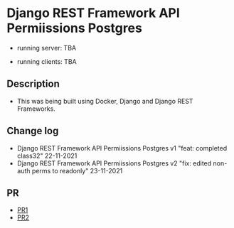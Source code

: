 # Django REST Framework API Permiissions Postgres

- running server: TBA

- running clients: TBA

## Description

- This was being built using Docker, Django and Django REST Frameworks.

## Change log

- Django REST Framework API Permiissions Postgres v1 "feat: completed class32" 22-11-2021
- Django REST Framework API Permiissions Postgres v2 "fix: edited non-auth perms to readonly" 23-11-2021

## PR

- [PR1](https://github.com/Moha-AlHanbali/drf-api-permissions-postgres/pull/1)
- [PR2](https://github.com/Moha-AlHanbali/drf-api-permissions-postgres/pull/2)
